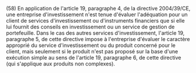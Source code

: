 (58) En application de l'article 19, paragraphe 4, de la directive 2004/39/CE, une entreprise d'investissement n'est tenue d'évaluer l'adéquation pour un client de services d'investissement ou d'instruments financiers que si elle lui fournit des conseils en investissement ou un service de gestion de portefeuille. Dans le cas des autres services d'investissement, l'article 19, paragraphe 5, de cette directive impose à l'entreprise d'évaluer le caractère approprié du service d'investissement ou du produit concerné pour le client, mais seulement si le produit n'est pas proposé sur la base d'une exécution simple au sens de l'article 19, paragraphe 6, de cette directive (qui s'applique aux produits non complexes).